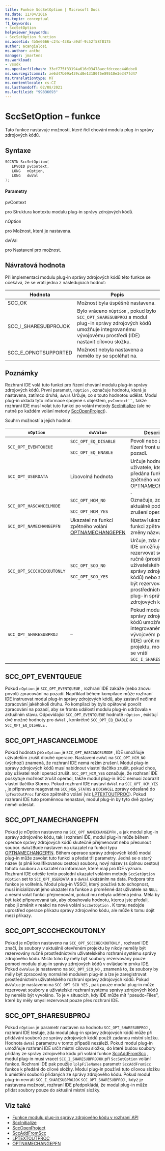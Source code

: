 ```yaml
---
title: Funkce SccSetOption | Microsoft Docs
ms.date: 11/04/2016
ms.topic: conceptual
f1_keywords:
- SccSetOption
helpviewer_keywords:
- SccSetOption function
ms.assetid: 4b5e6666-c24c-438a-a9df-9c52f58f8175
author: acangialosi
ms.author: anthc
manager: jmartens
ms.workload:
- vssdk
ms.openlocfilehash: 33ef775f33194a616d93478aecfdcceec446ebe8
ms.sourcegitcommit: ae6d47b09a439cd0e13180f5e89510e3e347fd47
ms.translationtype: MT
ms.contentlocale: cs-CZ
ms.lasthandoff: 02/08/2021
ms.locfileid: "99836693"
---
```

# <a name="sccsetoption-function"></a>SccSetOption – funkce
Tato funkce nastavuje možnosti, které řídí chování modulu plug-in správy zdrojových kódů.

## <a name="syntax"></a>Syntaxe

```cpp
SCCRTN SccSetOption(
   LPVOID pvContext,
   LONG   nOption,
   LONG   dwVal
);
```

#### <a name="parameters"></a>Parametry
 pvContext

pro Struktura kontextu modulu plug-in správy zdrojových kódů.

 nOption

pro Možnost, která je nastavena.

 dwVal

pro Nastavení pro možnost.

## <a name="return-value"></a>Návratová hodnota
 Při implementaci modulu plug-in správy zdrojových kódů této funkce se očekává, že se vrátí jedna z následujících hodnot:

|Hodnota|Popis|
|-----------|-----------------|
|SCC_OK|Možnost byla úspěšně nastavena.|
|SCC_I_SHARESUBPROJOK|Bylo vráceno `nOption` , pokud bylo `SCC_OPT_SHARESUBPROJ` a modul plug-in správy zdrojových kódů umožňuje integrovanému vývojovému prostředí (IDE) nastavit cílovou složku.|
|SCC_E_OPNOTSUPPORTED|Možnost nebyla nastavena a nemělo by se spoléhat na.|

## <a name="remarks"></a>Poznámky
 Rozhraní IDE volá tuto funkci pro řízení chování modulu plug-in správy zdrojových kódů. První parametr, `nOption` , označuje hodnotu, která je nastavena, zatímco druhá, `dwVal` Určuje, co s touto hodnotou udělat. Modul plug-in ukládá tyto informace spojené s objektem, `pvContext``,` takže rozhraní IDE musí volat tuto funkci po volání metody [SccInitialize](../extensibility/sccinitialize-function.md) (ale ne nutně po každém volání metody [SccOpenProject](../extensibility/sccopenproject-function.md)).

 Souhrn možností a jejich hodnot:

|`nOption`|`dwValue`|Description|
|---------------|---------------|-----------------|
|`SCC_OPT_EVENTQUEUE`|`SCC_OPT_EQ_DISABLE`<br /><br /> `SCC_OPT_EQ_ENABLE`|Povolí nebo zakáže řízení front událostí na pozadí.|
|`SCC_OPT_USERDATA`|Libovolná hodnota|Určuje hodnotu uživatele, která má být předána funkci zpětného volání [OPTNAMECHANGEPFN](../extensibility/optnamechangepfn.md) .|
|`SCC_OPT_HASCANCELMODE`|`SCC_OPT_HCM_NO`<br /><br /> `SCC_OPT_HCM_YES`|Označuje, zda IDE aktuálně podporuje zrušení operace.|
|`SCC_OPT_NAMECHANGEPFN`|Ukazatel na funkci zpětného volání [OPTNAMECHANGEPFN](../extensibility/optnamechangepfn.md)|Nastaví ukazatel na funkci zpětného volání změny názvu.|
|`SCC_OPT_SCCCHECKOUTONLY`|`SCC_OPT_SCO_NO`<br /><br /> `SCC_OPT_SCO_YES`|Určuje, zda rozhraní IDE umožňuje rezervovat soubory ručně (prostřednictvím uživatelského rozhraní správy zdrojových kódů) nebo zda musí být rezervovány pouze prostřednictvím modulu plug-in správy zdrojových kódů.|
|`SCC_OPT_SHARESUBPROJ`|–|Pokud modul plug-in správy zdrojových kódů umožňuje integrovanému vývojovém prostředí (IDE) určit místní složku projektu, modul plug-in se vrátí `SCC_I_SHARESUBPROJOK` .|

## <a name="scc_opt_eventqueue"></a>SCC_OPT_EVENTQUEUE
 Pokud `nOption` je `SCC_OPT_EVENTQUEUE` , rozhraní IDE zakáže (nebo znovu povolí) zpracování na pozadí. Například během kompilace může rozhraní IDE instruovat modul plug-in správy zdrojových kódů, aby zastavil nečinné zpracování jakéhokoli druhu. Po kompilaci by bylo opětovné povolit zpracování na pozadí, aby se fronta událostí modulu plug-in udržovala v aktuálním stavu. Odpovídající `SCC_OPT_EVENTQUEUE` hodnotě `nOption` , existují dvě možné hodnoty pro `dwVal` , konkrétně `SCC_OPT_EQ_ENABLE` a `SCC_OPT_EQ_DISABLE` .

## <a name="scc_opt_hascancelmode"></a>SCC_OPT_HASCANCELMODE
 Pokud hodnota pro `nOption` je `SCC_OPT_HASCANCELMODE` , IDE umožňuje uživatelům zrušit dlouhé operace. Nastavení `dwVal` na `SCC_OPT_HCM_NO` (výchozí) znamená, že rozhraní IDE nemá režim zrušení. Modul plug-in správy zdrojových kódů musí nabídnout vlastní tlačítko zrušit, pokud chce, aby uživatel mohl operaci zrušit. `SCC_OPT_HCM_YES` označuje, že rozhraní IDE poskytuje možnost zrušit operaci, takže modul plug-in SCC nemusí zobrazit vlastní tlačítko Storno. Pokud rozhraní IDE nastaví `dwVal` na `SCC_OPT_HCM_YES` , je připraveno reagovat na `SCC_MSG_STATUS` a `DOCANCEL` zprávy odeslané do `lpTextOutProc` funkce zpětného volání (viz [LPTEXTOUTPROC](../extensibility/lptextoutproc.md)). Pokud rozhraní IDE tuto proměnnou nenastaví, modul plug-in by tyto dvě zprávy neměl odeslat.

## <a name="scc_opt_namechangepfn"></a>SCC_OPT_NAMECHANGEPFN
 Pokud je nOption nastaveno na `SCC_OPT_NAMECHANGEPFN` , a jak modul plug-in správy zdrojového kódu, tak i rozhraní IDE, modul plug-in může během operace správy zdrojových kódů skutečně přejmenovat nebo přesunout soubor. `dwVal`Bude nastaven na ukazatel na funkci typu [OPTNAMECHANGEPFN](../extensibility/optnamechangepfn.md). Během operace správy zdrojových kódů modul plug-in může zavolat tuto funkci a předat tři parametry. Jedná se o starý název (s plně kvalifikovanou cestou) souboru, nový název (s úplnou cestou) tohoto souboru a ukazatel na informace, které mají pro IDE význam. Rozhraní IDE odešle tento poslední ukazatel voláním metody `SccSetOption` `nOption` set to `SCC_OPT_USERDATA` a s `dwVal` ukázáním na data. Podpora této funkce je volitelná. Modul plug-in VSSCI, který používá tuto schopnost, musí inicializovat jeho ukazatel na funkce a proměnné dat uživatele na `NULL` a nesmí volat funkci přejmenování, pokud mu nebyla udělena jedna. Měla by být také připravovaná tak, aby obsahovala hodnotu, kterou jste předali, nebo ji změnit v reakci na nové volání `SccSetOption` . K tomu nedojde uprostřed operace příkazu správy zdrojového kódu, ale může k tomu dojít mezi příkazy.

## <a name="scc_opt_scccheckoutonly"></a>SCC_OPT_SCCCHECKOUTONLY
 Pokud je nOption nastaveno na `SCC_OPT_SCCCHECKOUTONLY` , rozhraní IDE značí, že soubory v aktuálně otevřeném projektu by nikdy neměly být rezervovány ručně prostřednictvím uživatelského rozhraní systému správy zdrojového kódu. Místo toho by měly být soubory rezervovány pouze pomocí modulu plug-in správy zdrojových kódů v ovládacím prvku IDE. Pokud `dwValue` je nastaveno na `SCC_OPT_SCO_NO` , znamená to, že soubory by měly být zpracovány normálně modulem plug-in a lze je zaregistrovat prostřednictvím uživatelského rozhraní správy zdrojových kódů. Pokud `dwValue` je nastaveno na `SCC_OPT_SCO_YES` , pak pouze modul plug-in může rezervovat soubory a uživatelské rozhraní systému správy zdrojových kódů by nemělo být vyvoláno. To je v situacích, kdy IDE může mít "pseudo-Files", které by měly smysl rezervovat pouze přes rozhraní IDE.

## <a name="scc_opt_sharesubproj"></a>SCC_OPT_SHARESUBPROJ
 Pokud `nOption` je parametr nastaven na hodnotu `SCC_OPT_SHARESUBPROJ` , rozhraní IDE testuje, zda modul plug-in správy zdrojových kódů může při přidávání souborů ze správy zdrojových kódů použít zadanou místní složku. Hodnota `dwVal` parametru v tomto případě nezáleží. Pokud modul plug-in umožňuje rozhraní IDE určit místní cílovou složku, do které budou soubory přidány ze správy zdrojového kódu při volání funkce [SccAddFromScc](../extensibility/sccaddfromscc-function.md) , modul plug-in musí vracet `SCC_I_SHARESUBPROJOK` při `SccSetOption` volání funkce. Rozhraní IDE pak použije `lplpFileNames` parametr `SccAddFromScc` funkce k předání do cílové složky. Modul plug-in používá tuto cílovou složku k umístění souborů přidaných ze správy zdrojového kódu. Pokud modul plug-in nevrátí `SCC_I_SHARESUBPROJOK` `SCC_OPT_SHARESUBPROJ` , když je nastavena možnost, rozhraní IDE předpokládá, že modul plug-in může přidat soubory pouze do aktuální místní složky.

## <a name="see-also"></a>Viz také
- [Funkce modulu plug-in správy zdrojového kódu v rozhraní API](../extensibility/source-control-plug-in-api-functions.md)
- [SccInitialize](../extensibility/sccinitialize-function.md)
- [SccOpenProject](../extensibility/sccopenproject-function.md)
- [SccAddFromScc](../extensibility/sccaddfromscc-function.md)
- [LPTEXTOUTPROC](../extensibility/lptextoutproc.md)
- [OPTNAMECHANGEPFN](../extensibility/optnamechangepfn.md)

